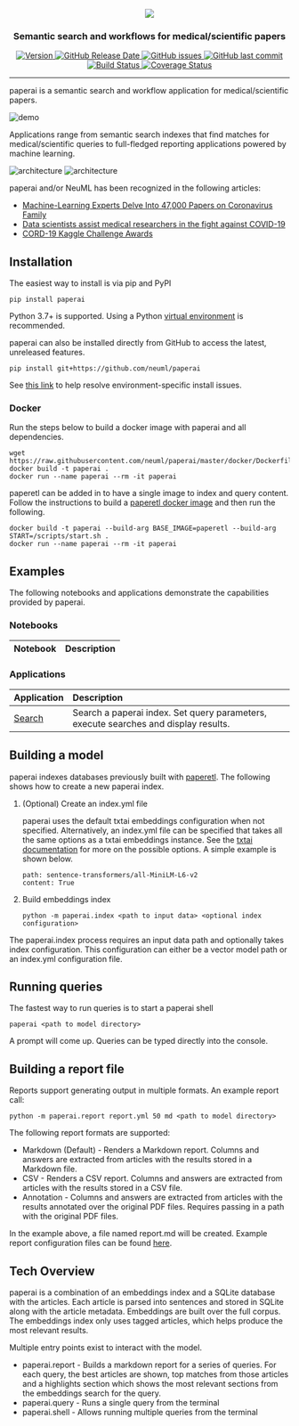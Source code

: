 <p align="center">
    <img src="https://raw.githubusercontent.com/neuml/paperai/master/logo.png"/>
</p>

<h3 align="center">
    <p>Semantic search and workflows for medical/scientific papers</p>
</h3>

<p align="center">
    <a href="https://github.com/neuml/paperai/releases">
        <img src="https://img.shields.io/github/release/neuml/paperai.svg?style=flat&color=success" alt="Version"/>
    </a>
    <a href="https://github.com/neuml/paperai/releases">
        <img src="https://img.shields.io/github/release-date/neuml/paperai.svg?style=flat&color=blue" alt="GitHub Release Date"/>
    </a>
    <a href="https://github.com/neuml/paperai/issues">
        <img src="https://img.shields.io/github/issues/neuml/paperai.svg?style=flat&color=success" alt="GitHub issues"/>
    </a>
    <a href="https://github.com/neuml/paperai">
        <img src="https://img.shields.io/github/last-commit/neuml/paperai.svg?style=flat&color=blue" alt="GitHub last commit"/>
    </a>
    <a href="https://github.com/neuml/paperai/actions?query=workflow%3Abuild">
        <img src="https://github.com/neuml/paperai/workflows/build/badge.svg" alt="Build Status"/>
    </a>
    <a href="https://coveralls.io/github/neuml/paperai?branch=master">
        <img src="https://img.shields.io/coverallsCoverage/github/neuml/paperai" alt="Coverage Status">
    </a>
</p>

-------------------------------------------------------------------------------------------------------------------------------------------------------

paperai is a semantic search and workflow application for medical/scientific papers.

![demo](https://raw.githubusercontent.com/neuml/paperai/master/demo.png)

Applications range from semantic search indexes that find matches for medical/scientific queries to full-fledged reporting applications powered by machine learning.

![architecture](https://raw.githubusercontent.com/neuml/paperai/master/images/architecture.png#gh-light-mode-only)
![architecture](https://raw.githubusercontent.com/neuml/paperai/master/images/architecture-dark.png#gh-dark-mode-only)

paperai and/or NeuML has been recognized in the following articles:

- [Machine-Learning Experts Delve Into 47,000 Papers on Coronavirus Family](https://www.wsj.com/articles/machine-learning-experts-delve-into-47-000-papers-on-coronavirus-family-11586338201)
- [Data scientists assist medical researchers in the fight against COVID-19](https://cloud.google.com/blog/products/ai-machine-learning/how-kaggle-data-scientists-help-with-coronavirus)
- [CORD-19 Kaggle Challenge Awards](https://www.kaggle.com/allen-institute-for-ai/CORD-19-research-challenge/discussion/161447)

## Installation

The easiest way to install is via pip and PyPI

```
pip install paperai
```

Python 3.7+ is supported. Using a Python [virtual environment](https://docs.python.org/3/library/venv.html) is recommended.

paperai can also be installed directly from GitHub to access the latest, unreleased features.

```
pip install git+https://github.com/neuml/paperai
```

See [this link](https://neuml.github.io/txtai/install/#environment-specific-prerequisites) to help resolve environment-specific install issues.

### Docker

Run the steps below to build a docker image with paperai and all dependencies.

```
wget https://raw.githubusercontent.com/neuml/paperai/master/docker/Dockerfile
docker build -t paperai .
docker run --name paperai --rm -it paperai
```

paperetl can be added in to have a single image to index and query content. Follow the instructions to build a [paperetl docker image](https://github.com/neuml/paperetl#docker) and then run the following.

```
docker build -t paperai --build-arg BASE_IMAGE=paperetl --build-arg START=/scripts/start.sh .
docker run --name paperai --rm -it paperai
```

## Examples

The following notebooks and applications demonstrate the capabilities provided by paperai.

### Notebooks

| Notebook     |      Description      |
|:----------|:-------------|

### Applications

| Application  | Description  |
|:----------|:-------------|
| [Search](https://github.com/neuml/paperai/blob/master/examples/search.py) | Search a paperai index. Set query parameters, execute searches and display results. |

## Building a model

paperai indexes databases previously built with [paperetl](https://github.com/neuml/paperetl). The following shows how to create a new paperai index.

1. (Optional) Create an index.yml file

    paperai uses the default txtai embeddings configuration when not specified. Alternatively, an index.yml file can be specified that takes all the same options as a txtai embeddings instance. See the [txtai documentation](https://neuml.github.io/txtai/embeddings/configuration) for more on the possible options. A simple example is shown below.

    ```
    path: sentence-transformers/all-MiniLM-L6-v2
    content: True
    ```

2. Build embeddings index

    ```
    python -m paperai.index <path to input data> <optional index configuration>
    ```

The paperai.index process requires an input data path and optionally takes index configuration. This configuration can either be a vector model path or an index.yml configuration file.

## Running queries

The fastest way to run queries is to start a paperai shell

```
paperai <path to model directory>
```

A prompt will come up. Queries can be typed directly into the console.

## Building a report file

Reports support generating output in multiple formats. An example report call:

```
python -m paperai.report report.yml 50 md <path to model directory>
```

The following report formats are supported:

- Markdown (Default) - Renders a Markdown report. Columns and answers are extracted from articles with the results stored in a Markdown file.
- CSV - Renders a CSV report. Columns and answers are extracted from articles with the results stored in a CSV file.
- Annotation - Columns and answers are extracted from articles with the results annotated over the original PDF files. Requires passing in a path with the original PDF files.

In the example above, a file named report.md will be created. Example report configuration files can be found [here](https://github.com/neuml/cord19q/tree/master/tasks).

## Tech Overview

paperai is a combination of an embeddings index and a SQLite database with the articles. Each article is parsed into sentences and stored in SQLite along with the article metadata. Embeddings are built over the full corpus. The embeddings index only uses tagged articles, which helps produce the most relevant results.

Multiple entry points exist to interact with the model.

- paperai.report - Builds a markdown report for a series of queries. For each query, the best articles are shown, top matches from those articles and a highlights section which shows the most relevant sections from the embeddings search for the query.
- paperai.query - Runs a single query from the terminal
- paperai.shell - Allows running multiple queries from the terminal
